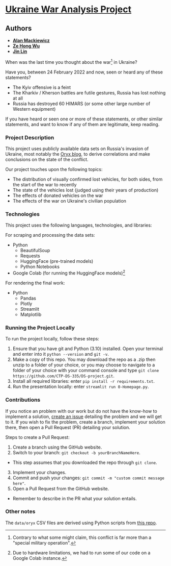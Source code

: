 # [Ukraine War Analysis Project](https://ua-ru-vehicle-losses.streamlit.app/)

## Authors
- [**Alan Mackiewicz**](https://github.com/AlanM03)
- [**Ze Hong Wu**](https://github.com/JasonWu00)
- [**Jin Lin**](https://github.com/JinLin6398)



When was the last time you thought about the war[^1] in Ukraine?

Have you, between 24 February 2022 and now, seen or heard any of these statements?
* The Kyiv offensive is a feint
* The Kharkiv / Kherson battles are futile gestures, Russia has lost nothing at all
* Russia has destroyed 60 HIMARS (or some other large number of Western equipment)

If you have heard or seen one or more of these statements, or other similar statements, and want to know if any of them are legitimate, keep reading.

### Project Description

This project uses publicly available data sets on Russia's invasion of Ukraine, most notably the [Oryx blog](https://www.oryxspioenkop.com/2022/02/attack-on-europe-documenting-equipment.html), to derive correlations and make conclusions on the state of the conflict.

Our project touches upon the following topics:
* The distribution of visually confirmed lost vehicles, for both sides, from the start of the war to recently
* The state of the vehicles lost (judged using their years of production)
* The effects of donated vehicles on the war
* The effects of the war on Ukraine's civilian population

### Technologies

This project uses the following languages, technologies, and libraries:

For scraping and processing the data sets:
* Python
  * BeautifulSoup
  * Requests
  * HuggingFace (pre-trained models)
  * Python Notebooks
* Google Colab (for running the HuggingFace models)[^2]

For rendering the final work:
* Python
  * Pandas
  * Plotly
  * Streamlit
  * Matplotlib

### Running the Project Locally

To run the project locally, follow these steps:

1. Ensure that you have git and Python (3.10) installed. Open your terminal and enter into it `python --version` and `git -v`.
2. Make a copy of this repo. You may download the repo as a .zip then unzip to a folder of your choice, or you may choose to navigate to a folder of your choice with your command console and type `git clone https://github.com/CTP-DS-335/DS-project.git`.
3. Install all required libraries: enter `pip install -r requirements.txt`.
4. Run the presentation locally: enter `streamlit run 0-Homepage.py`.

### Contributions

If you notice an problem with our work but do not have the know-how to implement a solution, [create an issue](https://docs.github.com/en/issues/tracking-your-work-with-issues/creating-an-issue) detailing the problem and we will get to it. If you wish to fix the problem, create a branch, implement your solution there, then open a Pull Request (PR) detailing your solution.

Steps to create a Pull Request:
1. Create a branch using the GitHub website.
2. Switch to your branch: `git checkout -b yourBranchNameHere`.
  * This step assumes that you downloaded the repo through `git clone`.
3. Implement your changes.
4. Commit and push your changes: `git commit -m "custom commit message here"`.
5. Open a Pull Request from the GitHub website.
  * Remember to describe in the PR what your solution entails.

### Other notes

The `data/oryx` CSV files are derived using Python scripts from [this repo](https://github.com/JasonWu00/ua-ru-losses-scraper/).

[^1]: Contrary to what some might claim, this conflict is far more than a "special military operation".

[^2]: Due to hardware limitations, we had to run some of our code on a Google Colab instance.
